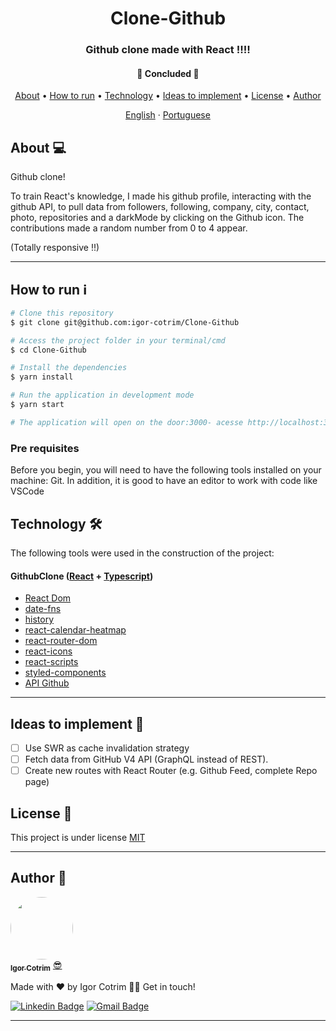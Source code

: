 <h1 align="center">Clone-Github </h1>

<h3 align="center">Github clone made with React !!!!</h3>

<h4 align="center"> 
	🚧  Concluded  🚧
</h4>

<p align="center">
 <a href="#about-">About</a> •
 <a href="#how-to-run-ℹ">How to run</a> • 
 <a href="#technology-">Technology</a> • 
 <a href="#ideas-to-implement-">Ideas to implement</a> •
 <a href="#license-">License</a> • 
 <a href="#author-">Author</a>
</p>

<p align="center">
    <a href="README.md">English</a>
    ·
    <a href="README-pt.md">Portuguese</a>
 </p>

## About 💻

Github clone!

To train React's knowledge, I made his github profile, interacting with the github API, to pull data from followers, following, company, city, contact, photo, repositories and a darkMode by clicking on the Github icon. The contributions made a random number from 0 to 4 appear.<br/>

(Totally responsive !!)

---

## How to run ℹ

```sh
# Clone this repository
$ git clone git@github.com:igor-cotrim/Clone-Github

# Access the project folder in your terminal/cmd
$ cd Clone-Github

# Install the dependencies
$ yarn install

# Run the application in development mode
$ yarn start

# The application will open on the door:3000- acesse http://localhost:3000
```

### Pre requisites

Before you begin, you will need to have the following tools installed on your machine: Git. In addition, it is good to have an editor to work with code like VSCode

## Technology 🛠

The following tools were used in the construction of the project:

#### GithubClone ([React](https://pt-br.reactjs.org/) + [Typescript](https://www.typescriptlang.org))

- [React Dom](https://pt-br.reactjs.org/docs/react-dom.html)
- [date-fns](https://date-fns.org)
- [history](https://www.npmjs.com/package/history)
- [react-calendar-heatmap](https://www.npmjs.com/package/react-calendar-heatmap)
- [react-router-dom](https://reactrouter.com/web/guides/quick-start/)
- [react-icons](https://react-icons.github.io/react-icons/)
- [react-scripts](https://www.npmjs.com/package/react-scripts)
- [styled-components](https://styled-components.com)
- [API Github](https://developer.github.com/v3/)

---

## Ideas to implement 📌

- [ ] Use SWR as cache invalidation strategy
- [ ] Fetch data from GitHub V4 API (GraphQL instead of REST).
- [ ] Create new routes with React Router (e.g. Github Feed, complete Repo page)

## License 📝

This project is under license [MIT](https://choosealicense.com/licenses/mit/)

---

## Author 🦸

<a href="https://www.linkedin.com/in/igorcotrim/">
 <img style="border-radius: 50%;" src="https://avatars2.githubusercontent.com/u/50390408?s=460&u=fa3dad860e7be785755894c2c7f4cbd20ac4b1b0&v=4" width="100px;" alt=""/>
 <br />
 <sub><b>Igor Cotrim</b></sub></a> <a href="https://www.linkedin.com/in/igorcotrim/" title="linkedin">😎</a>


Made with ❤️ by Igor Cotrim 👋🏽 Get in touch!

[![Linkedin Badge](https://img.shields.io/badge/-Igor_Cotrim-blue?style=flat-square&logo=Linkedin&logoColor=white&link=https://www.linkedin.com/in/igorcotrim/)](https://www.linkedin.com/in/igorcotrim/) 
[![Gmail Badge](https://img.shields.io/badge/-igorxuxicotrim@gmail.com-c14438?style=flat-square&logo=Gmail&logoColor=white&link=mailto:igorxuxicotrim@gmail.com)](mailto:igorxuxicotrim@gmail.com)

---
